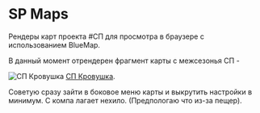 # SP Maps
Рендеры карт проекта #СП для просмотра в браузере с использованием BlueMap.

В данный момент отрендерен фрагмент карты с межсезонья СП - 

![СП Кровушка](https://sp.owo.name/sp_blood_map/favicon.png) [СП Кровушка](https://sp.owo.name/sp_blood_map/#world:-574:73:546:0:-1.04:1.47:0:0:free).

Советую сразу зайти в боковое меню карты и выкрутить настройки в минимум. С компа лагает нехило. (Предпологаю что из-за пещер).
